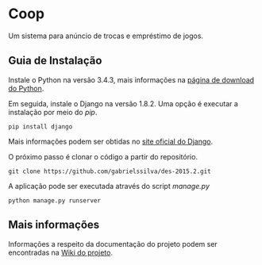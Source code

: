 # Coop

Um sistema para anúncio de trocas e empréstimo de jogos.


## Guia de Instalação

Instale o Python na versão 3.4.3, mais informações na [página de download do Python](https://www.python.org/downloads/).

Em seguida, instale o Django na versão 1.8.2. Uma opção é executar a instalação por meio do _pip_.

```
pip install django
```

Mais informações podem ser obtidas no [site oficial do Django](https://docs.djangoproject.com/en/1.8/topics/install).

O próximo passo é clonar o código a partir do repositório.

```
git clone https://github.com/gabrielssilva/des-2015.2.git
```

A aplicação pode ser executada através do script _manage.py_

```
python manage.py runserver
```

## Mais informações

Informações a respeito da documentação do projeto podem ser encontradas na [Wiki do projeto](https://github.com/gabrielssilva/des-2015.2/wiki).
